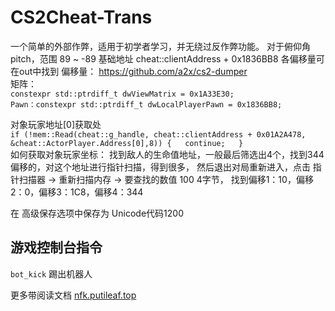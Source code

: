 ﻿# CS2Cheat-Trans
一个简单的外部作弊，适用于初学者学习，并无绕过反作弊功能。
对于俯仰角pitch，范围 89 ~ -89 
基础地址 cheat::clientAddress + 0x1836BB8
各偏移量可在out中找到
偏移量： https://github.com/a2x/cs2-dumper  
矩阵：  
`constexpr std::ptrdiff_t dwViewMatrix = 0x1A33E30;`  
`Pawn：constexpr std::ptrdiff_t dwLocalPlayerPawn = 0x1836BB8;`

对象玩家地址[0]获取处  
`if (!mem::Read(cheat::g_handle, cheat::clientAddress + 0x01A2A478, &cheat::ActorPlayer.Address[0],8)) {  
	continue;  
}`  
如何获取对象玩家坐标：
找到敌人的生命值地址，一般最后筛选出4个，找到344偏移的，对这个地址进行指针扫描，得到很多，
然后退出对局重新进入，点击 指针扫描器 -> 重新扫描内存 -> 要查找的数值 100 4字节，
找到偏移1：10，偏移2：0，偏移3：1C8，偏移4：344

在 高级保存选项中保存为 Unicode代码1200
## 游戏控制台指令
`bot_kick` 踢出机器人

更多带阅读文档 [nfk.putileaf.top](http://nfk.putileaf.top/index.php/2024/11/05/%e8%ae%b0%e4%b8%80%e6%ac%a1%e7%94%a8ce%e5%af%bb%e6%89%becs2%e5%9f%ba%e5%9d%80/)

